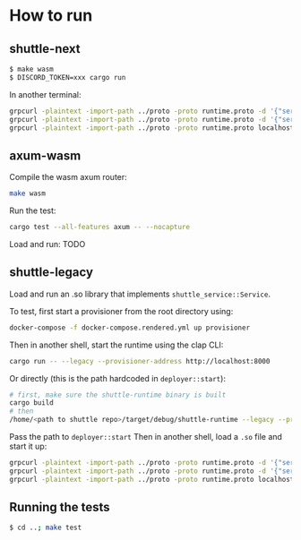 # How to run

## shuttle-next
```bash
$ make wasm
$ DISCORD_TOKEN=xxx cargo run
```

In another terminal:

``` bash
grpcurl -plaintext -import-path ../proto -proto runtime.proto -d '{"service_name": "Tonic", "path": "runtime/bot.wasm"}' localhost:8000 runtime.Runtime/Load
grpcurl -plaintext -import-path ../proto -proto runtime.proto -d '{"service_name": "Tonic"}' localhost:8000 runtime.Runtime/Start
grpcurl -plaintext -import-path ../proto -proto runtime.proto localhost:8000 runtime.Runtime/SubscribeLogs
```

## axum-wasm

Compile the wasm axum router:

```bash
make wasm
```

Run the test:

```bash
cargo test --all-features axum -- --nocapture
```

Load and run:
TODO

## shuttle-legacy

Load and run an .so library that implements `shuttle_service::Service`. 

To test, first start a provisioner from the root directory using:

```bash
docker-compose -f docker-compose.rendered.yml up provisioner
```

Then in another shell, start the runtime using the clap CLI:

```bash
cargo run -- --legacy --provisioner-address http://localhost:8000
```

Or directly (this is the path hardcoded in `deployer::start`):
```bash
# first, make sure the shuttle-runtime binary is built
cargo build
# then
/home/<path to shuttle repo>/target/debug/shuttle-runtime --legacy --provisioner-address http://localhost:8000
```

Pass the path to `deployer::start`
Then in another shell, load a `.so` file and start it up:

``` bash
grpcurl -plaintext -import-path ../proto -proto runtime.proto -d '{"service_name": "Tonic", "path": "examples/rocket/hello-world/target/debug/libhello_world.so"}' localhost:8000 runtime.Runtime/Load
grpcurl -plaintext -import-path ../proto -proto runtime.proto -d '{"service_name": "Tonic"}' localhost:8000 runtime.Runtime/Start
grpcurl -plaintext -import-path ../proto -proto runtime.proto localhost:8000 runtime.Runtime/SubscribeLogs
```

## Running the tests
```bash
$ cd ..; make test
```
